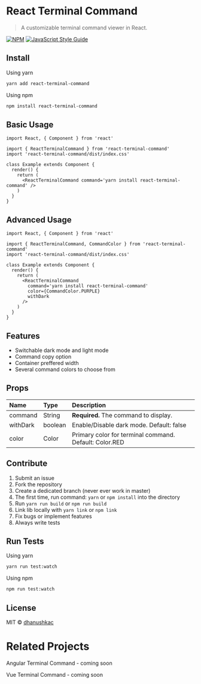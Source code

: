 # React Terminal Command

> A customizable terminal command viewer in React.

[![NPM](https://img.shields.io/npm/v/react-terminal-command.svg)](https://www.npmjs.com/package/react-terminal-command)
[![JavaScript Style Guide](https://img.shields.io/badge/code_style-standard-brightgreen.svg)](https://standardjs.com)

## Install

Using yarn

```bash
yarn add react-terminal-command
```

Using npm

```bash
npm install react-terminal-command
```

## Basic Usage

```tsx
import React, { Component } from 'react'

import { ReactTerminalCommand } from 'react-terminal-command'
import 'react-terminal-command/dist/index.css'

class Example extends Component {
  render() {
    return (
      <ReactTerminalCommand command='yarn install react-terminal-command' />
    )
  }
}
```

## Advanced Usage

```tsx
import React, { Component } from 'react'

import { ReactTerminalCommand, CommandColor } from 'react-terminal-command'
import 'react-terminal-command/dist/index.css'

class Example extends Component {
  render() {
    return (
      <ReactTerminalCommand
        command='yarn install react-terminal-command'
        color={CommandColor.PURPLE}
        withDark
      />
    )
  }
}
```

## Features

- Switchable dark mode and light mode
- Command copy option
- Container preffered width
- Several command colors to choose from

## Props

| Name     | Type    | Description                                            |
| :------- | :------ | :----------------------------------------------------- |
| command  | String  | **Required.** The command to display.                  |
| withDark | boolean | Enable/Disable dark mode. Default: false               |
| color    | Color   | Primary color for terminal command. Default: Color.RED |

## Contribute

1. Submit an issue
2. Fork the repository
3. Create a dedicated branch (never ever work in master)
4. The first time, run command: `yarn` or `npm install` into the directory
5. Run `yarn run build` or `npm run build`
6. Link lib locally with `yarn link` or `npm link`
7. Fix bugs or implement features
8. Always write tests

## Run Tests

Using yarn

```bash
yarn run test:watch
```

Using npm

```bash
npm run test:watch
```

## License

MIT © [dhanushkac](https://github.com/dhanushkac)

# Related Projects

Angular Terminal Command - coming soon

Vue Terminal Command - coming soon
